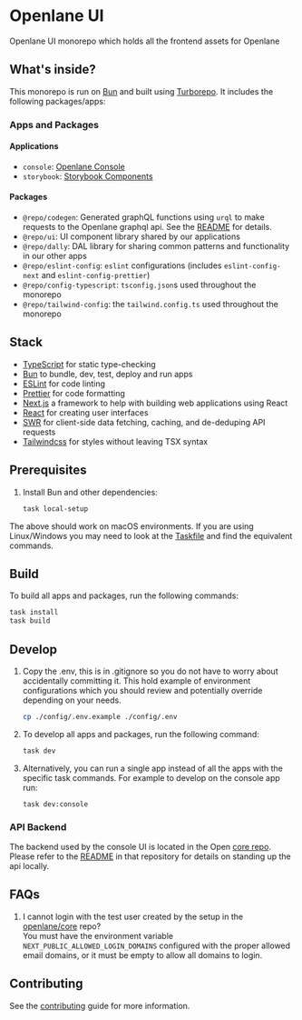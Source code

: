 # Openlane UI

Openlane UI monorepo which holds all the frontend assets for Openlane

## What's inside?

This monorepo is run on [Bun](https://bun.sh/) and built using
[Turborepo](https://turbo.build/repo/). It includes the following packages/apps:

### Apps and Packages

#### Applications

- `console`: [Openlane Console](https://console.theopenlane.io/)
- `storybook`: [Storybook Components](https://storybook.theopenlane.io/)

#### Packages

- `@repo/codegen`: Generated graphQL functions using `urql` to make requests to
  the Openlane graphql api. See the [README](packages/codegen/README.md) for
  details.
- `@repo/ui`: UI component library shared by our applications
- `@repo/dally`: DAL library for sharing common patterns and functionality in
  our other apps
- `@repo/eslint-config`: `eslint` configurations (includes `eslint-config-next`
  and `eslint-config-prettier`)
- `@repo/config-typescript`: `tsconfig.json`s used throughout the monorepo
- `@repo/tailwind-config`: the `tailwind.config.ts` used throughout the monorepo

## Stack

- [TypeScript](https://www.typescriptlang.org/) for static type-checking
- [Bun](https://bun.sh/) to bundle, dev, test, deploy and run apps
- [ESLint](https://eslint.org/) for code linting
- [Prettier](https://prettier.io) for code formatting
- [Next.js](https://nextjs.org/) a framework to help with building web
  applications using React
- [React](https://react.dev/) for creating user interfaces
- [SWR](https://swr.vercel.app/) for client-side data fetching, caching, and
  de-deduping API requests
- [Tailwindcss](https://tailwindcss.com/) for styles without leaving TSX syntax

## Prerequisites

1. Install Bun and other dependencies:
   ```bash
   task local-setup
   ```

The above should work on macOS environments. If you are using Linux/Windows you
may need to look at the [Taskfile](Taskfile.yaml) and find the equivalent
commands.

## Build

To build all apps and packages, run the following commands:

```bash
task install
task build
```

## Develop

1. Copy the .env, this is in .gitignore so you do not have to worry about
   accidentally committing it. This hold example of environment configurations
   which you should review and potentially override depending on your needs.
   ```bash
   cp ./config/.env.example ./config/.env
   ```

1. To develop all apps and packages, run the following command:

   ```bash
   task dev
   ```

1. Alternatively, you can run a single app instead of all the apps with the
   specific task commands. For example to develop on the console app run:

   ```
   task dev:console
   ```

### API Backend

The backend used by the console UI is located in the Open
[core repo](https://github.com/theopenlane/core). Please refer to the
[README](https://github.com/theopenlane/core?tab=readme-ov-file#development) in
that repository for details on standing up the api locally.

## FAQs

1. I cannot login with the test user created by the setup in the
   [openlane/core](https://github.com/theopenlane/core/blob/main/cmd/cli/Taskfile.yaml#L68)
   repo?\
   You must have the environment variable `NEXT_PUBLIC_ALLOWED_LOGIN_DOMAINS`
   configured with the proper allowed email domains, or it must be empty to
   allow all domains to login.

## Contributing

See the [contributing](.github/CONTRIBUTING.md) guide for more information.
